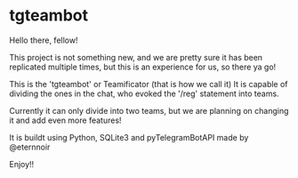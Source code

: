 # tgteambot
Hello there, fellow!

This project is not something new, and we are pretty sure it has been replicated
multiple times, but this is an experience for us, so there ya go!

This is the 'tgteambot' or Teamificator (that is how we call it)
It is capable of dividing the ones in the chat, who evoked the '/reg'
statement into teams.

Currently it can only divide into two teams, but we are planning on changing it
and add even more features!

It is buildt using Python, SQLite3 and pyTelegramBotAPI made by @eternnoir

Enjoy!!
